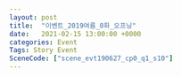 ```yaml
---
layout: post
title:  "이벤트_2019여름_0화_오프닝"
date:   2021-02-15 13:00:00 +0000
categories: Event
Tags: Story Event
SceneCode: ["scene_evt190627_cp0_q1_s10"]
---
```

